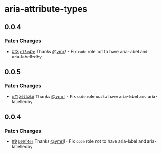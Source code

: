 # aria-attribute-types

## 0.0.4

### Patch Changes

- [#13](https://github.com/ymrl/aria-attribute-types/pull/13) [`c13e42e`](https://github.com/ymrl/aria-attribute-types/commit/c13e42ed7274f34d0e3b2d9cae2e10999199be45) Thanks [@ymrl](https://github.com/ymrl)! - Fix `code` role not to have aria-label and aria-labelledby

## 0.0.5

### Patch Changes

- [#11](https://github.com/ymrl/aria-attribute-types/pull/11) [`29732b8`](https://github.com/ymrl/aria-attribute-types/commit/29732b869c80e27f57595528a9e1ed691a8a6d82) Thanks [@ymrl](https://github.com/ymrl)! - Fix `code` role not to have aria-label and aria-labelledby

## 0.0.4

### Patch Changes

- [#9](https://github.com/ymrl/aria-attribute-types/pull/9) [`b00f4ee`](https://github.com/ymrl/aria-attribute-types/commit/b00f4eef134a9706d8e17ea930c5f6c9f7257b0e) Thanks [@ymrl](https://github.com/ymrl)! - Fix `code` role not to have aria-label and aria-labelledby
